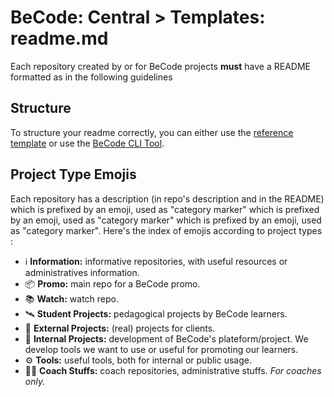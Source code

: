 # BeCode: Central > Templates: readme.md

Each repository created by or for BeCode projects **must** have a README formatted as in the following guidelines

## Structure

To structure your readme correctly, you can either use the [reference template](./tpl.md) or use the [BeCode CLI Tool](https://github.com/becode/cli).

## Project Type Emojis

Each repository has a description (in repo's description and in the README) which is prefixed by an emoji, used as "category marker" which is prefixed by an emoji, used as "category marker" which is prefixed by an emoji, used as "category marker".
Here's the index of emojis according to project types :

- ℹ️ **Information:** informative repositories, with useful resources or administratives information.
- 📦 **Promo:** main repo for a BeCode promo.
- 📚 **Watch:** watch repo.
- 🛰️ **Student Projects:** pedagogical projects by BeCode learners.
- 🔬 **External Projects:** (real) projects for clients.
- 🔨 **Internal Projects:** development of BeCode's plateform/project. We develop tools we want to use or useful for promoting our learners.
- ⚙️ **Tools:** useful tools, both for internal or public usage.
- 👩‍🏫 **Coach Stuffs:** coach repositories, administrative stuffs. _For coaches only._
